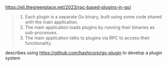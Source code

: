 https://eli.thegreenplace.net/2023/rpc-based-plugins-in-go/

> 1.  Each plugin is a separate Go binary, built using some code shared with the main application.
> 2.  The main application loads plugins by running their binaries as sub-processes.
> 3.  The main application talks to plugins via RPC to access their functionality.

describes using https://github.com/hashicorp/go-plugin to develop a plugin system
